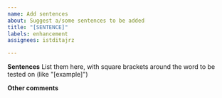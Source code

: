 ```yaml
---
name: Add sentences
about: Suggest a/some sentences to be added
title: "[SENTENCE]"
labels: enhancement
assignees: istditajrz

---
```


**Sentences**
List them here, with square brackets around the word to be tested on (like "[example]")

**Other comments**
